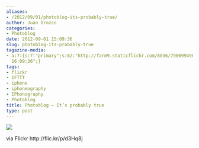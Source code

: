 ```yaml
---
aliases:
- /2012/09/01/photoblog-its-probably-true/
author: Juan Orozco
categories:
- Photoblog
date: 2012-09-01 15:09:36
slug: photoblog-its-probably-true
tagazine-media:
- a:7:{s:7:"primary";s:62:"http://farm9.staticflickr.com/8036/7906994960_077b159cba_b.jpg";s:6:"images";a:1:{s:62:"http://farm9.staticflickr.com/8036/7906994960_077b159cba_b.jpg";a:6:{s:8:"file_url";s:62:"http://farm9.staticflickr.com/8036/7906994960_077b159cba_b.jpg";s:5:"width";i:1024;s:6:"height";i:765;s:4:"type";s:5:"image";s:4:"area";i:783360;s:9:"file_path";s:0:"";}}s:6:"videos";a:0:{}s:11:"image_count";i:1;s:6:"author";s:7:"8033531";s:7:"blog_id";s:8:"17975075";s:9:"mod_stamp";s:19:"2012-09-01
  16:09:36";}
tags:
- flickr
- IFTTT
- iphone
- iphoneography
- IPhonography
- Photoblog
title: Photoblog – It’s probably true
type: post
---
```


<img src='https://i0.wp.com/farm9.staticflickr.com/8036/7906994960_077b159cba_b.jpg?w=580' style='max-width:600px;' data-recalc-dims="1" />

<div>
  <p>
    via Flickr http://flic.kr/p/d3Hq8j
  </p>
</div>